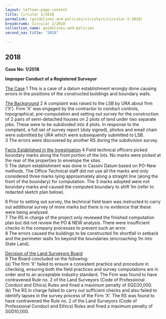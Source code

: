 ```yaml
---
layout: leftnav-page-content
title: Circular 2/2018
permalink: /guidelines-and-policies/circulars/circular-2-2018/
breadcrumb: Circular 2/2018
collection_name: guidelines-and-policies
second_nav_title: "2018"

---
```


2018
---
**Case No: 1/2018**<br>

**Improper Conduct of a Registered Surveyor**

<u>The Case</u>
1 This is a case of a datum establishment wrongly done causing errors in the positions of the constructed buildings and boundary walls.<br>

<u>The Background</u> 
2 A complaint was raised to the LSB by URA about firm (‘X’). Firm ‘X’ was engaged by the contractor to conduct controls, topographical, pre-computation and setting out survey for the construction of 2 pairs of semi-detached houses on 2 plots of land under two separate jobs. These were to be subdivided into 4 plots. In response to the complaint, a full set of survey report (duly signed), photos and email chain were submitted by URA which were subsequently submitted to LSB.<br>
3 The errors were discovered by another RS during the subdivision survey.

<u>Facts Established in the Investigation</u> 
4 Field technical officers picked boundary marks along the front portion of the lots. No marks were picked at the rear of the properties to envelope the sites.<br>
5 The datum establishment was done in Cassini Datum based on PO-New methods. The Office Technical staff did not use all the marks and only considered three marks lying approximately along a straight line (along the front of the boundary) for computation. The 3 marks adopted were not boundary marks and caused the computed boundary to shift 1m (refer to redacted sketch plan below).

6 Prior to setting out survey, the technical field team was instructed to carry out additional survey of more marks but there is no evidence that these were being analysed.<br>
7 The RS in charge of the project only reviewed the finished computation plan but did not review the PO & NEW analysis. There were insufficient checks in the company processes to prevent such an error.<br>
8 The errors caused the buildings to be constructed 1m shortfall in setback and the perimeter walls 1m beyond the boundaries (encroaching 1m into State Land).<br>

<u>Decision of the Land Surveyors Board</u><br>
9 The Board concluded on the following:<br>
(a) The firm ‘X’ failed to ensure a consistent practice and procedure in checking, ensuring both the field practices and survey computations are in order and to an acceptable industry standard. The Firm was found to have contravened Rule no. 2 of the Land Surveyors (Code of Professional Conduct and Ethics) Rules and fined a maximum penalty of SGD20,000.<br>
(b) The RS in charge failed to carry out sufficient checks and also failed to identify lapses in the survey process of the Firm ‘X’. The RS was found to have contravened the Rule no. 2 of the Land Surveyors (Code of Professional Conduct and Ethics) Rules and fined a maximum penalty of SGD10,000.
